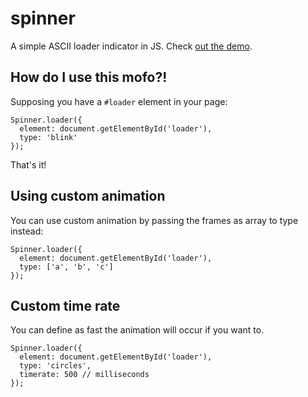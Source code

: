 spinner
=======

A simple ASCII loader indicator in JS.
Check [out the demo](http://estevaoam.github.io/spinner).

## How do I use this mofo?!

Supposing you have a `#loader` element in your page:

    Spinner.loader({
      element: document.getElementById('loader'),
      type: 'blink'
    });

That's it!

## Using custom animation

You can use custom animation by passing the frames as array to type instead:

    Spinner.loader({
      element: document.getElementById('loader'),
      type: ['a', 'b', 'c']
    });

## Custom time rate

You can define as fast the animation will occur if you want to.

    Spinner.loader({
      element: document.getElementById('loader'),
      type: 'circles',
      timerate: 500 // milliseconds
    });

